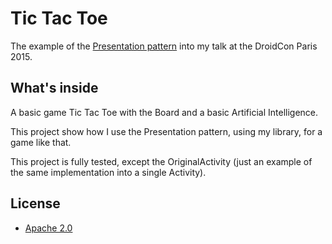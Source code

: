 # Tic Tac Toe

The example of the  [Presentation pattern](https://github.com/StanKocken/Presentation/pulls) into my talk at the DroidCon Paris 2015.

## What's inside

A basic game Tic Tac Toe with the Board and a basic Artificial Intelligence.

This project show how I use the Presentation pattern, using my library, for a game like that.

This project is fully tested, except the OriginalActivity (just an example of the same implementation into a single Activity).

## License

* [Apache 2.0](http://www.apache.org/licenses/LICENSE-2.0.html)